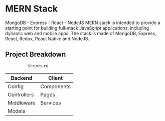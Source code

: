 # **MERN Stack**
MongoDB - Express - React - NodeJS
MERN stack is intended to provide a starting point for building full-stack JavaScript applications, including dynamic web and mobile apps. The stack is made of MongoDB, Express, React, Redux, React Native and NodeJS.

## Project Breakdown
              Structure
|     Backend   |   Client   |
|---------------|------------|
| Config        | Components |
| Controllers   | Pages      |
| Middleware    | Services   |
| Models        |            |
